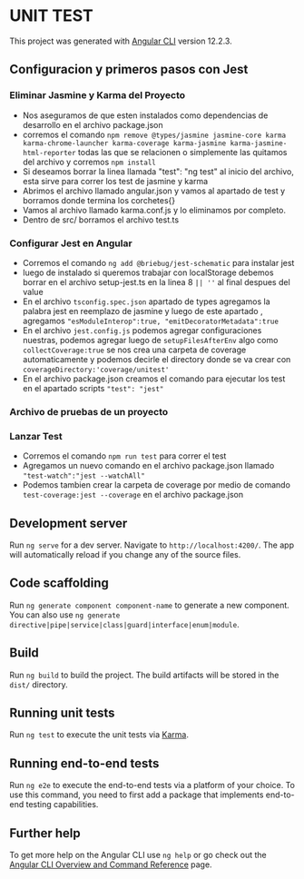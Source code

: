 # UNIT TEST

This project was generated with [Angular CLI](https://github.com/angular/angular-cli) version 12.2.3.

## Configuracion y primeros pasos con Jest
### Eliminar Jasmine y Karma del Proyecto
* Nos aseguramos de que esten instalados como dependencias de desarrollo en el archivo package.json
* corremos el comando `npm remove @types/jasmine jasmine-core karma karma-chrome-launcher karma-coverage karma-jasmine karma-jasmine-html-reporter` todas las que se relacionen o simplemente las quitamos del archivo y corremos `npm install` 
* Si deseamos borrar la linea llamada "test": "ng test" al inicio del archivo, esta sirve para correr los test de jasmine y karma
* Abrimos el archivo llamado angular.json y vamos al apartado de test y borramos donde termina los corchetes{}
* Vamos al archivo llamado karma.conf.js y lo eliminamos por completo.
* Dentro de src/ borramos el archivo test.ts 

### Configurar Jest en Angular 
* Corremos el comando `ng add @briebug/jest-schematic` para instalar jest 
* luego de instalado si queremos trabajar con localStorage debemos borrar en el archivo setup-jest.ts en la linea 8 `|| ''` al final despues del value 
* En el archivo `tsconfig.spec.json` apartado de types agregamos la palabra jest en reemplazo de jasmine y luego de este apartado , agregamos `"esModuleInterop":true, "emitDecoratorMetadata":true` 
* En el archivo `jest.config.js` podemos agregar configuraciones nuestras, podemos agregar luego de `setupFilesAfterEnv` algo como `collectCoverage:true` se nos crea una carpeta de coverage automaticamente y podemos decirle el directory donde se va crear con `coverageDirectory:'coverage/unitest'`
* En el archivo package.json creamos el comando para ejecutar los test en el apartado scripts `"test": "jest"`

### Archivo de pruebas de un proyecto

### Lanzar Test
* Corremos el comando `npm run test` para correr el test 
* Agregamos un nuevo comando en el archivo package.json llamado `"test-watch":"jest --watchAll"`
* Podemos tambien crear la carpeta de coverage por medio de comando `test-coverage:jest --coverage` en el archivo package.json

## Development server

Run `ng serve` for a dev server. Navigate to `http://localhost:4200/`. The app will automatically reload if you change any of the source files.

## Code scaffolding

Run `ng generate component component-name` to generate a new component. You can also use `ng generate directive|pipe|service|class|guard|interface|enum|module`.

## Build

Run `ng build` to build the project. The build artifacts will be stored in the `dist/` directory.

## Running unit tests

Run `ng test` to execute the unit tests via [Karma](https://karma-runner.github.io).

## Running end-to-end tests

Run `ng e2e` to execute the end-to-end tests via a platform of your choice. To use this command, you need to first add a package that implements end-to-end testing capabilities.

## Further help

To get more help on the Angular CLI use `ng help` or go check out the [Angular CLI Overview and Command Reference](https://angular.io/cli) page.
